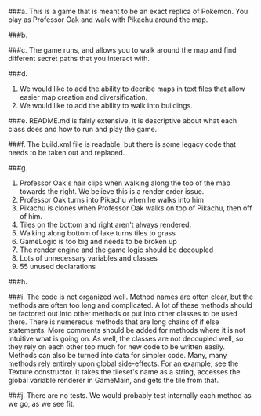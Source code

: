 ###a. 
This is a game that is meant to be an exact replica of Pokemon. You play as Professor Oak and walk with Pikachu around the map.

###b.

###c.
The game runs, and allows you to walk around the map and find different secret paths that you interact with.

###d.
1. We would like to add the ability to decribe maps in text files that allow easier map creation and diversification.
2. We would like to add the ability to walk into buildings.

###e. 
README.md is fairly extensive, it is descriptive about what each class does and how to run and play the game. 

###f.
The build.xml file is readable, but there is some legacy code that needs to be taken out and replaced.

###g.
1. Professor Oak's hair clips when walking along the top of the map towards the right. We believe this is a render order issue.
2. Professor Oak turns into Pikachu when he walks into him
3. Pikachu is clones when Professor Oak walks on top of Pikachu, then off of him.
4. Tiles on the bottom and right aren't always rendered.
5. Walking along bottom of lake turns tiles to grass
6. GameLogic is too big and needs to be broken up
7. The render engine and the game logic should be decoupled
8. Lots of unnecessary variables and classes
9. 55 unused declarations

###h.

###i. 
The code is not organized well. Method names are often clear, but the methods are often too long and complicated. A lot of these methods should be factored out into other methods or put into other classes to be used there. There is numereous methods that are long chains of if else statements. More comments should be added for methods where it is not intuitive what is going on. As well, the classes are not decoupled well, so they rely on each other too much for new code to be written easily. Methods can also be turned into data for simpler code.
Many, many methods rely entirely upon global side-effects. For an example, see the Texture constructor. It takes the tileset's name as a string, accesses the global variable renderer in GameMain, and gets the tile from that.

###j. 
There are no tests. We would probably test internally each method as we go, as we see fit. 
